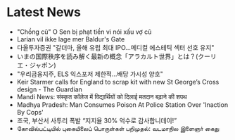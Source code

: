 # Latest News
-  "Chồng cũ" O Sen bị phạt tiền vì nói xấu vợ cũ
-  Larian vil ikke lage mer Baldur's Gate
-  다올투자증권 "갈더마, 올해 유럽 최대 IPO…메디컬 에스테틱 섹터 선호 유지"
-  いまの国際秩序を読み解く最新の概念「アラカルト世界」とは？(クーリエ・ジャポン)
-  "우리금융지주, ELS 익스포저 제한적…배당 가시성 양호"
-  Keir Starmer calls for England to scrap kit with new St George’s Cross design - The Guardian
-  Mandi News: संस्कृत कॉलेज में विद्यार्थियों को दिलाई मतदान बढ़ाने की शपथ
-  Madhya Pradesh: Man Consumes Poison At Police Station Over 'Inaction By Cops'
-  조국, 부산서 사투리 폭발 “지지율 30% 억수로 감사합니데이!”
-  கோவில்பட்டியில் புகையிலைப் பொருள்கள் பறிமுதல்: வடமாநில இளைஞா் கைது
